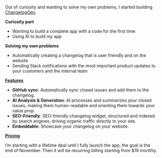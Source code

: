 Out of curiosity and wanting to solve my own problems, I started building [ChangelogGen](https://www.changeloggen.com).

**Curiosity part**
- Wanting to build a complete app with a code for the first time
- Using AI to build my app

**Solving my own problems**
- Automatically creating a changelog that is user friendly and on the website
- Sending Slack notifications with the most important product updates to your customers and the internal team

**[Features](https://www.changeloggen.com/#features)**
- **GitHub sync**: Automatically sync closed issues and add them to the changelog.
- **AI Analysis & Generation**: AI processes and summarizes your closed issues, making them human-readable and orienting them towards your value prop.
- **SEO-Friendly**: SEO-friendly changelog widget, structured and indexed by search engines, driving organic traffic directly to your site.
- **Embeddable**: Showcase your changelog on your website.

**[Pricing](https://www.changeloggen.com/#pricing)**

I’m starting with a lifetime deal until I fully launch the app, the goal is the end of November. Then it will be recurring billing starting from $19 monthly.
